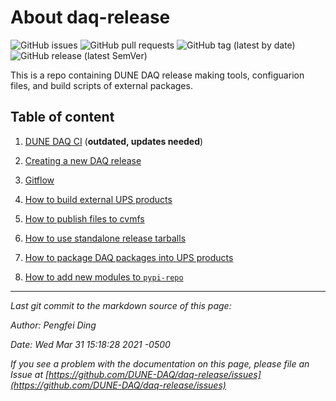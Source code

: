 # About daq-release

![GitHub issues](https://img.shields.io/github/issues/DUNE-DAQ/daq-release) ![GitHub pull requests](https://img.shields.io/github/issues-pr/DUNE-DAQ/daq-release) ![GitHub tag (latest by date)](https://img.shields.io/github/v/tag/DUNE-DAQ/daq-release?label=latest%20tag) ![GitHub release (latest SemVer)](https://img.shields.io/github/v/release/DUNE-DAQ/daq-release)

This is a repo containing DUNE DAQ release making tools, configuarion files, and build scripts of external packages.

## Table of content



1. [DUNE DAQ CI](ci_github_action.md) (**outdated, updates needed**)


2. [Creating a new DAQ release](create_release.md)


3. [Gitflow](development_workflow_gitflow.md)


4. [How to build external UPS products](make_ups_products.md)


5. [How to publish files to cvmfs](publish_to_cvmfs.md)


6. [How to use standalone release tarballs](standalone_daq_release.md)


7. [How to package DAQ packages into UPS products](upsify_daq_packages.md)


8. [How to add new modules to `pypi-repo`](add_modules_to_pypi_repo.md)

-----

_Last git commit to the markdown source of this page:_


_Author: Pengfei Ding_

_Date: Wed Mar 31 15:18:28 2021 -0500_

_If you see a problem with the documentation on this page, please file an Issue at [https://github.com/DUNE-DAQ/daq-release/issues](https://github.com/DUNE-DAQ/daq-release/issues)_
